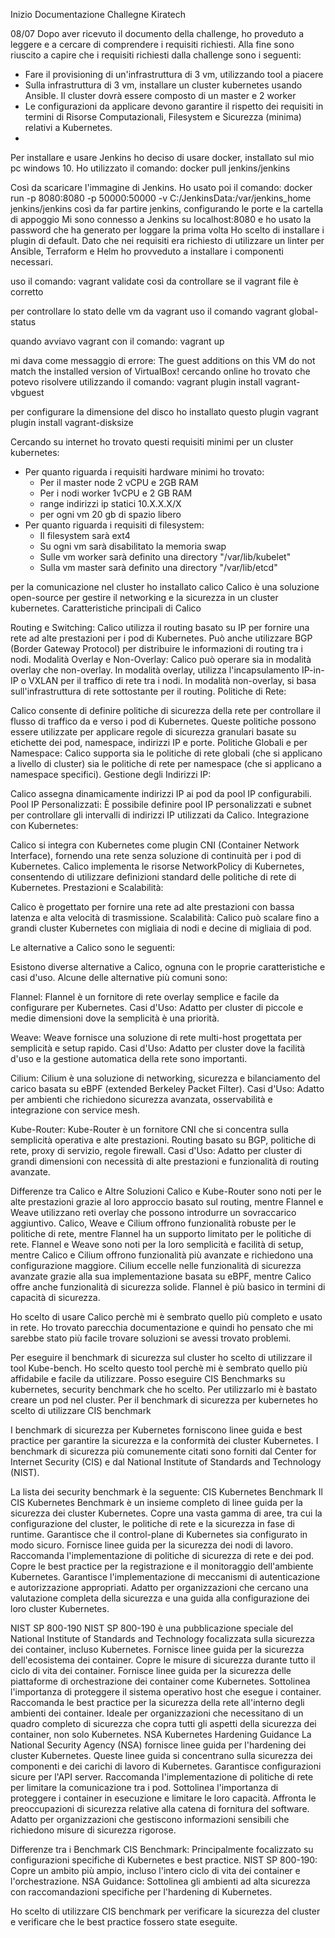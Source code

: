Inizio Documentazione Challegne Kiratech

08/07
Dopo aver ricevuto il documento della challenge, ho proveduto a leggere e a cercare di comprendere i requisiti richiesti.
Alla fine sono riuscito a capire che i requisiti richiesti dalla challenge sono i seguenti:

- Fare il provisioning di un'infrastruttura di 3 vm, utilizzando tool a piacere
- Sulla infrastruttura di 3 vm, installare un cluster kubernetes usando Ansible. 
    Il cluster dovrà essere composto di un master e 2 worker
- Le configurazioni da applicare devono garantire il rispetto dei requisiti 
    in termini di Risorse Computazionali, Filesystem e Sicurezza (minima) relativi a Kubernetes.
- 






Per installare e usare Jenkins ho deciso di usare docker, installato sul mio pc windows 10.
Ho utilizzato il comando:
docker pull jenkins/jenkins

Così da scaricare l'immagine di Jenkins.
Ho usato poi il comando:
docker run -p 8080:8080 -p 50000:50000 -v C:/JenkinsData:/var/jenkins_home jenkins/jenkins
così da far partire jenkins, configurando le porte e la cartella di appoggio 
Mi sono connesso a Jenkins su localhost:8080 e ho usato la password che ha generato per loggare la prima volta
Ho scelto di installare i plugin di default. Dato che nei requisiti era richiesto di utilizzare un linter per 
Ansible, Terraform e Helm ho provveduto a installare i componenti necessari.



uso il comando:
vagrant validate
così da controllare se il vagrant file è corretto

per controllare lo stato delle vm da vagrant uso il comando
vagrant global-status

quando avviavo vagrant con il comando:
vagrant up

mi dava come messaggio di errore:
The guest additions on this VM do not match the installed version of VirtualBox!
cercando online ho trovato che potevo risolvere utilizzando il comando:
vagrant plugin install vagrant-vbguest

per configurare la dimensione del disco ho installato questo plugin
vagrant plugin install vagrant-disksize



Cercando su internet ho trovato questi requisiti minimi per un cluster kubernetes:

 - Per quanto riguarda i requisiti hardware minimi ho trovato:
    - Per il master node  2 vCPU e 2GB RAM
    - Per i nodi worker  1vCPU e 2 GB RAM
    - range indirizzi ip statici 10.X.X.X/X 
    - per ogni vm 20 gb di spazio libero
- Per quanto riguarda i requisiti di filesystem:
    - Il filesystem sarà ext4
    - Su ogni vm sarà disabilitato la memoria swap
    - Sulle vm worker sarà definito una directory "/var/lib/kubelet"
    - Sulla vm master sarà definito una directory "/var/lib/etcd"



per la comunicazione nel cluster ho installato calico
Calico è una soluzione open-source per gestire il networking e la sicurezza in un cluster kubernetes.
Caratteristiche principali di Calico

Routing e Switching: Calico utilizza il routing basato su IP per fornire una rete ad alte prestazioni per i pod di Kubernetes. Può anche utilizzare BGP (Border Gateway Protocol) per distribuire le informazioni di routing tra i nodi.
Modalità Overlay e Non-Overlay: Calico può operare sia in modalità overlay che non-overlay. In modalità overlay, utilizza l'incapsulamento IP-in-IP o VXLAN per il traffico di rete tra i nodi. In modalità non-overlay, si basa sull'infrastruttura di rete sottostante per il routing.
Politiche di Rete:

 Calico consente di definire politiche di sicurezza della rete per controllare il flusso di traffico da e verso i pod di Kubernetes. Queste politiche possono essere utilizzate per applicare regole di sicurezza granulari basate su etichette dei pod, namespace, indirizzi IP e porte.
Politiche Globali e per Namespace: Calico supporta sia le politiche di rete globali (che si applicano a livello di cluster) sia le politiche di rete per namespace (che si applicano a namespace specifici).
Gestione degli Indirizzi IP:

 Calico assegna dinamicamente indirizzi IP ai pod da pool IP configurabili.
Pool IP Personalizzati: È possibile definire pool IP personalizzati e subnet per controllare gli intervalli di indirizzi IP utilizzati da Calico.
Integrazione con Kubernetes:

 Calico si integra con Kubernetes come plugin CNI (Container Network Interface), fornendo una rete senza soluzione di continuità per i pod di Kubernetes.
Calico implementa le risorse NetworkPolicy di Kubernetes, consentendo di utilizzare definizioni standard delle politiche di rete di Kubernetes.
Prestazioni e Scalabilità:

Calico è progettato per fornire una rete ad alte prestazioni con bassa latenza e alta velocità di trasmissione.
Scalabilità: Calico può scalare fino a grandi cluster Kubernetes con migliaia di nodi e decine di migliaia di pod.

Le alternative a Calico sono le seguenti:

Esistono diverse alternative a Calico, ognuna con le proprie caratteristiche e casi d'uso. Alcune delle alternative più comuni sono:

Flannel:
Flannel è un fornitore di rete overlay semplice e facile da configurare per Kubernetes.
Casi d'Uso: Adatto per cluster di piccole e medie dimensioni dove la semplicità è una priorità.

Weave:
Weave fornisce una soluzione di rete multi-host progettata per semplicità e setup rapido.
Casi d'Uso: Adatto per cluster dove la facilità d'uso e la gestione automatica della rete sono importanti.

Cilium:
Cilium è una soluzione di networking, sicurezza e bilanciamento del carico basata su eBPF (extended Berkeley Packet Filter).
Casi d'Uso: Adatto per ambienti che richiedono sicurezza avanzata, osservabilità e integrazione con service mesh.

Kube-Router:
Kube-Router è un fornitore CNI che si concentra sulla semplicità operativa e alte prestazioni.
Routing basato su BGP, politiche di rete, proxy di servizio, regole firewall.
Casi d'Uso: Adatto per cluster di grandi dimensioni con necessità di alte prestazioni e funzionalità di routing avanzate.

Differenze tra Calico e Altre Soluzioni
Calico e Kube-Router sono noti per le alte prestazioni grazie al loro approccio basato sul routing, mentre Flannel e Weave utilizzano reti overlay che possono introdurre un sovraccarico aggiuntivo.
Calico, Weave e Cilium offrono funzionalità robuste per le politiche di rete, mentre Flannel ha un supporto limitato per le politiche di rete.
Flannel e Weave sono noti per la loro semplicità e facilità di setup, mentre Calico e Cilium offrono funzionalità più avanzate e richiedono una configurazione maggiore.
 Cilium eccelle nelle funzionalità di sicurezza avanzate grazie alla sua implementazione basata su eBPF, mentre Calico offre anche funzionalità di sicurezza solide. Flannel è più basico in termini di capacità di sicurezza.

Ho scelto di usare Calico perchè mi è sembrato quello più completo e usato in rete. Ho trovato parecchia documentazione e quindi ho pensato che mi sarebbe stato
più facile trovare soluzioni se avessi trovato problemi. 


Per eseguire il benchmark di sicurezza sul cluster ho scelto di utilizzare il tool Kube-bench.
Ho scelto questo tool perchè mi è sembrato quello più affidabile e facile da utilizzare.
Posso eseguire CIS Benchmarks su kubernetes, security benchmark che ho scelto.
Per utilizzarlo mi è bastato creare un pod nel cluster.
Per il benchmark di sicurezza per kubernetes ho scelto di utilizzare CIS benchmark

I benchmark di sicurezza per Kubernetes forniscono linee guida e best practice per garantire la sicurezza e la conformità dei cluster Kubernetes.
 I benchmark di sicurezza più comunemente citati sono forniti dal Center for Internet Security (CIS) e
  dal National Institute of Standards and Technology (NIST).

La lista dei security benchmark è la seguente:
CIS Kubernetes Benchmark
Il CIS Kubernetes Benchmark è un insieme completo di linee guida per la sicurezza dei cluster Kubernetes.
 Copre una vasta gamma di aree, tra cui la configurazione del cluster, le politiche di rete e la sicurezza in fase di runtime.
Garantisce che il control-plane di Kubernetes sia configurato in modo sicuro.
Fornisce linee guida per la sicurezza dei nodi di lavoro.
Raccomanda l'implementazione di politiche di sicurezza di rete e dei pod.
Copre le best practice per la registrazione e il monitoraggio dell'ambiente Kubernetes.
Garantisce l'implementazione di meccanismi di autenticazione e autorizzazione appropriati.
Adatto per organizzazioni che cercano una valutazione completa della sicurezza e una guida alla configurazione dei loro cluster Kubernetes.

NIST SP 800-190
NIST SP 800-190 è una pubblicazione speciale del National Institute of Standards and Technology
focalizzata sulla sicurezza dei container, incluso Kubernetes. Fornisce linee guida per la sicurezza dell'ecosistema dei container.
Copre le misure di sicurezza durante tutto il ciclo di vita dei container.
Fornisce linee guida per la sicurezza delle piattaforme di orchestrazione dei container come Kubernetes.
Sottolinea l'importanza di proteggere il sistema operativo host che esegue i container.
Raccomanda le best practice per la sicurezza della rete all'interno degli ambienti dei container.
Ideale per organizzazioni che necessitano di un quadro completo di sicurezza che copra tutti gli aspetti della sicurezza dei container, non solo Kubernetes.
NSA Kubernetes Hardening Guidance
 La National Security Agency (NSA) fornisce linee guida per l'hardening dei cluster Kubernetes. 
 Queste linee guida si concentrano sulla sicurezza dei componenti e dei carichi di lavoro di Kubernetes.
Garantisce configurazioni sicure per l'API server.
Raccomanda l'implementazione di politiche di rete per limitare la comunicazione tra i pod.
Sottolinea l'importanza di proteggere i container in esecuzione e limitare le loro capacità.
Affronta le preoccupazioni di sicurezza relative alla catena di fornitura del software.
Adatto per organizzazioni che gestiscono informazioni sensibili che richiedono misure di sicurezza rigorose.

Differenze tra i Benchmark
CIS Benchmark: Principalmente focalizzato su configurazioni specifiche di Kubernetes e best practice.
NIST SP 800-190: Copre un ambito più ampio, incluso l'intero ciclo di vita dei container e l'orchestrazione.
NSA Guidance: Sottolinea gli ambienti ad alta sicurezza con raccomandazioni specifiche per l'hardening di Kubernetes.

Ho scelto di utilizzare CIS benchmark per verificare la sicurezza del cluster e verificare che le best practice fossero state eseguite.